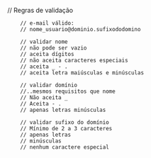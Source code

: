 // Regras de validação

        // e-mail válido:
        // nome_usuario@dominio.sufixododomino

        // validar nome
        // não pode ser vazio
        // aceita dígitos
        // não aceita caracteres especiais
        // aceita _ - .
        // aceita letra maiúsculas e minúsculas

        // validar domínio
        //..mesmos requisitos que nome
        // Não aceita _
        // Aceita - .
        // apenas letras minúsculas

        // validar sufixo do domínio
        // Mínimo de 2 a 3 caracteres
        // apenas letras
        // minúsculas
        // nenhum caractere especial